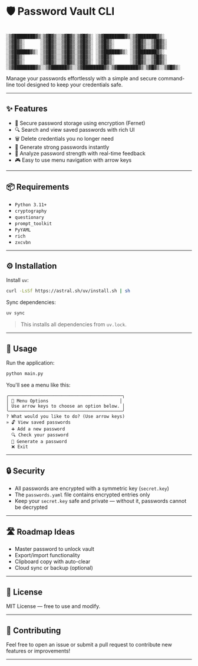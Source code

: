 # 🛡️ Password Vault CLI

```

░▒▓████████▓▒░▒▓█▓▒░░▒▓█▓▒░▒▓█▓▒░ ░▒▓████████▓▒░▒▓███████▓▒░
░▒▓█▓▒░      ░▒▓█▓▒░░▒▓█▓▒░▒▓█▓▒░ ░▒▓█▓▒░      ░▒▓█▓▒░░▒▓█▓▒░
░▒▓█▓▒░      ░▒▓█▓▒░░▒▓█▓▒░▒▓█▓▒░ ░▒▓█▓▒░      ░▒▓█▓▒░░▒▓█▓▒░
░▒▓██████▓▒░ ░▒▓█▓▒░░▒▓█▓▒░▒▓█▓▒░ ░▒▓██████▓▒░ ░▒▓███████▓▒░
░▒▓█▓▒░      ░▒▓█▓▒░░▒▓█▓▒░▒▓█▓▒░ ░▒▓█▓▒░      ░▒▓█▓▒░░▒▓█▓▒░
░▒▓█▓▒░      ░▒▓█▓▒░░▒▓█▓▒░▒▓█▓▒░ ░▒▓█▓▒░      ░▒▓█▓▒░░▒▓█▓▒░
░▒▓████████▓▒░░▒▓██████▓▒░░▒▓████████▓▒░▒▓████████▓▒░▒▓█▓▒░░▒▓█▓▒░

```

Manage your passwords effortlessly with a simple and secure command-line tool designed to keep your credentials safe.

---

## ✨ Features

- 🔐 Secure password storage using encryption (Fernet)
- 🔍 Search and view saved passwords with rich UI
- 🗑️ Delete credentials you no longer need
- 🔧 Generate strong passwords instantly
- 🧠 Analyze password strength with real-time feedback
- 🎮 Easy to use menu navigation with arrow keys

---

## 📦 Requirements

- `Python 3.11+`
- `cryptography`
- `questionary`
- `prompt_toolkit`
- `PyYAML`
- `rich`
- `zxcvbn`

---

## ⚙️ Installation

Install `uv`:

```bash
curl -LsSf https://astral.sh/uv/install.sh | sh
```

Sync dependencies:

```bash
uv sync
```

> This installs all dependencies from `uv.lock`.

---

## 🚀 Usage

Run the application:

```bash
python main.py
```

You'll see a menu like this:

```
╭───────────────────────────────────────────╮
│ 🔽 Menu Options                           │
│ Use arrow keys to choose an option below. │
╰───────────────────────────────────────────╯
? What would you like to do? (Use arrow keys)
» 🔓 View saved passwords
  ➕ Add a new password
  🔍 Check your password
  🔧 Generate a password
  ❌ Exit
```

---

## 🔒 Security

- All passwords are encrypted with a symmetric key (`secret.key`)
- The `passwords.yaml` file contains encrypted entries only
- Keep your `secret.key` safe and private — without it, passwords cannot be decrypted

---

## 🛣️ Roadmap Ideas

- Master password to unlock vault
- Export/import functionality
- Clipboard copy with auto-clear
- Cloud sync or backup (optional)

---

## 📝 License

MIT License — free to use and modify.

---

## 🤝 Contributing

Feel free to open an issue or submit a pull request to contribute new features or improvements!

---
